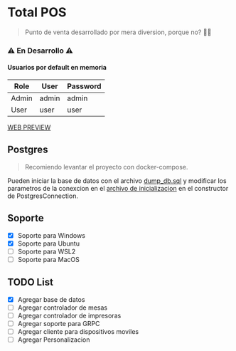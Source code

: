 # Total POS

> Punto de venta desarrollado por mera diversion, porque no? 🤷‍♂️

### ⚠️ En Desarrollo ⚠️

#### Usuarios por default en memoria

| Role  | User  | Password |
| ----- | ----- | -------- |
| Admin | admin | admin    |
| User  | user  | user     |


[WEB PREVIEW](https://total-3r4jyl7qo-ushieru.vercel.app/)

## Postgres
> Recomiendo levantar el proyecto con docker-compose.

Pueden iniciar la base de datos con el archivo [dump_db.sql](lib/backend/assets/postgres/dump_db.sql)
y modificar los parametros de la conexcion en el [archivo de inicializacion](lib/app/config//setup_locator.dart) en el constructor de PostgresConnection.

## Soporte

* [X] Soporte para Windows
* [X] Soporte para Ubuntu
* [ ] Soporte para WSL2
* [ ] Soporte para MacOS

## TODO List

* [X] Agregar base de datos
* [ ] Agregar controlador de mesas
* [ ] Agregar controlador de impresoras
* [ ] Agregar soporte para GRPC
* [ ] Agregar cliente para dispositivos moviles
* [ ] Agregar Personalizacion
